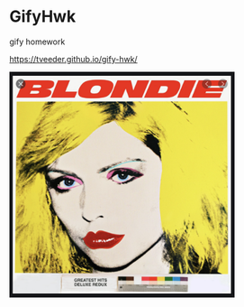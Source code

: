 # GifyHwk

gify homework


https://tveeder.github.io/gify-hwk/


<img src="assets/images/Blondie.jpg" width="400" height="400">


